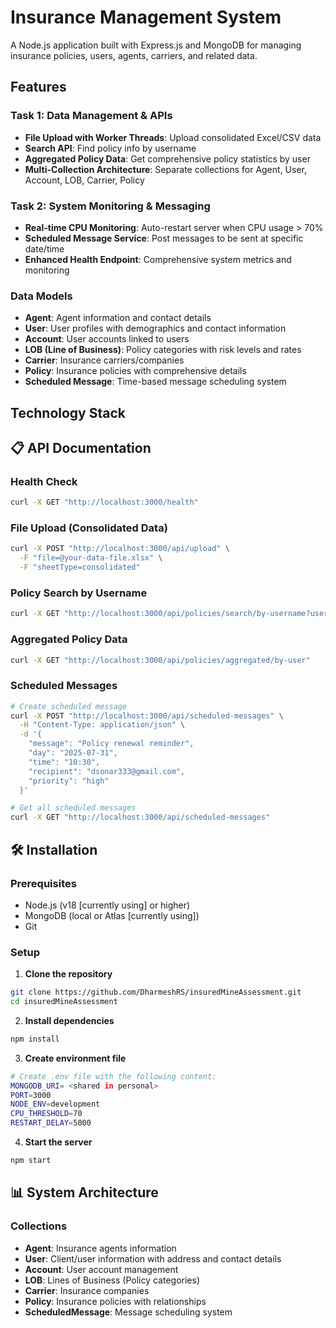 # Insurance Management System

A Node.js application built with Express.js and MongoDB for managing insurance policies, users, agents, carriers, and related data.

## Features

### Task 1: Data Management & APIs
- **File Upload with Worker Threads**: Upload consolidated Excel/CSV data
- **Search API**: Find policy info by username
- **Aggregated Policy Data**: Get comprehensive policy statistics by user
- **Multi-Collection Architecture**: Separate collections for Agent, User, Account, LOB, Carrier, Policy

### Task 2: System Monitoring & Messaging
- **Real-time CPU Monitoring**: Auto-restart server when CPU usage > 70%
- **Scheduled Message Service**: Post messages to be sent at specific date/time
- **Enhanced Health Endpoint**: Comprehensive system metrics and monitoring


### Data Models
- **Agent**: Agent information and contact details
- **User**: User profiles with demographics and contact information
- **Account**: User accounts linked to users
- **LOB (Line of Business)**: Policy categories with risk levels and rates
- **Carrier**: Insurance carriers/companies
- **Policy**: Insurance policies with comprehensive details
- **Scheduled Message**: Time-based message scheduling system

## Technology Stack

## 📋 API Documentation

### Health Check
```bash
curl -X GET "http://localhost:3000/health"
```

### File Upload (Consolidated Data)
```bash
curl -X POST "http://localhost:3000/api/upload" \
  -F "file=@your-data-file.xlsx" \
  -F "sheetType=consolidated"
```

### Policy Search by Username
```bash
curl -X GET "http://localhost:3000/api/policies/search/by-username?username=Alex"
```

### Aggregated Policy Data
```bash
curl -X GET "http://localhost:3000/api/policies/aggregated/by-user"
```

### Scheduled Messages
```bash
# Create scheduled message
curl -X POST "http://localhost:3000/api/scheduled-messages" \
  -H "Content-Type: application/json" \
  -d '{
    "message": "Policy renewal reminder",
    "day": "2025-07-31",
    "time": "10:30",
    "recipient": "dsonar333@gmail.com",
    "priority": "high"
  }'

# Get all scheduled messages
curl -X GET "http://localhost:3000/api/scheduled-messages"
```

## 🛠️ Installation

### Prerequisites
- Node.js (v18 [currently using] or higher)
- MongoDB (local or Atlas [currently using])
- Git

### Setup

1. **Clone the repository**
```bash
git clone https://github.com/DharmeshRS/insuredMineAssessment.git
cd insuredMineAssessment
```

2. **Install dependencies**
```bash
npm install
```

3. **Create environment file**
```bash
# Create .env file with the following content:
MONGODB_URI= <shared in personal> 
PORT=3000
NODE_ENV=development
CPU_THRESHOLD=70
RESTART_DELAY=5000
```

4. **Start the server**
```bash
npm start
```

## 📊 System Architecture

### Collections
- **Agent**: Insurance agents information
- **User**: Client/user information with address and contact details
- **Account**: User account management
- **LOB**: Lines of Business (Policy categories)
- **Carrier**: Insurance companies
- **Policy**: Insurance policies with relationships
- **ScheduledMessage**: Message scheduling system
